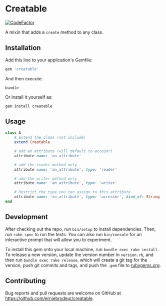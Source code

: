 # Creatable

[![CodeFactor](https://www.codefactor.io/repository/github/erniebrodeur/creatable/badge)](https://www.codefactor.io/repository/github/erniebrodeur/creatable)

A mixin that adds a `create` method to any class.

## Installation

Add this line to your application's Gemfile:

```ruby
gem 'creatable'
```

And then execute:

    bundle

Or install it yourself as:

    gem install creatable

## Usage

``` ruby
class A
    # extend the class (not include)
    extend Creatable

    # add an attribute (will default to accesor)
    attribute name: 'an_attribute'

    # add the reader method only
    attribute name: 'an_attribute', type: 'reader'

    # add the writer method only
    attribute name: 'an_attribute', type: 'writer'

    # Restrict the type you can assign to this attribute
    attribute name: 'an_attribute', type: 'accessor', kind_of: String
end
```

## Development

After checking out the repo, run `bin/setup` to install dependencies. Then, run `rake spec` to run the tests. You can also run `bin/console` for an interactive prompt that will allow you to experiment.

To install this gem onto your local machine, run `bundle exec rake install`. To release a new version, update the version number in `version.rb`, and then run `bundle exec rake release`, which will create a git tag for the version, push git commits and tags, and push the `.gem` file to [rubygems.org](https://rubygems.org).

## Contributing

Bug reports and pull requests are welcome on GitHub at https://github.com/erniebrodeur/creatable.
